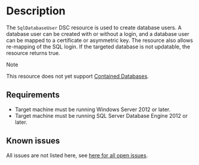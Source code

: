# Description

The `SqlDatabaseUser` DSC resource is used to create database users.
A database user can be created with or without a login, and a database
user can be mapped to a certificate or asymmetric key. The resource also
allows re-mapping of the SQL login. If the targeted database is not updatable,
the resource returns true.

> [!NOTE]
> This resource does not yet support [Contained Databases](https://docs.microsoft.com/en-us/sql/relational-databases/databases/contained-databases).

## Requirements

* Target machine must be running Windows Server 2012 or later.
* Target machine must be running SQL Server Database Engine 2012 or later.

## Known issues

All issues are not listed here, see [here for all open issues](https://github.com/dsccommunity/SqlServerDsc/issues?q=is%3Aissue+is%3Aopen+in%3Atitle+SqlDatabaseUser).
